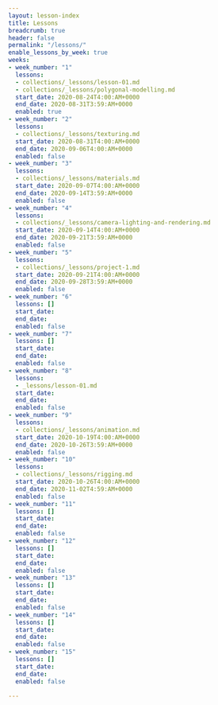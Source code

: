 ```yaml
---
layout: lesson-index
title: Lessons
breadcrumb: true
header: false
permalink: "/lessons/"
enable_lessons_by_week: true
weeks:
- week_number: "1"
  lessons:
  - collections/_lessons/lesson-01.md
  - collections/_lessons/polygonal-modelling.md
  start_date: 2020-08-24T4:00:AM+0000
  end_date: 2020-08-31T3:59:AM+0000
  enabled: true
- week_number: "2"
  lessons:
  - collections/_lessons/texturing.md
  start_date: 2020-08-31T4:00:AM+0000
  end_date: 2020-09-06T4:00:AM+0000
  enabled: false
- week_number: "3"
  lessons:
  - collections/_lessons/materials.md
  start_date: 2020-09-07T4:00:AM+0000
  end_date: 2020-09-14T3:59:AM+0000
  enabled: false
- week_number: "4"
  lessons:
  - collections/_lessons/camera-lighting-and-rendering.md
  start_date: 2020-09-14T4:00:AM+0000
  end_date: 2020-09-21T3:59:AM+0000
  enabled: false
- week_number: "5"
  lessons:
  - collections/_lessons/project-1.md
  start_date: 2020-09-21T4:00:AM+0000
  end_date: 2020-09-28T3:59:AM+0000
  enabled: false
- week_number: "6"
  lessons: []
  start_date: 
  end_date: 
  enabled: false
- week_number: "7"
  lessons: []
  start_date: 
  end_date: 
  enabled: false
- week_number: "8"
  lessons:
  - _lessons/lesson-01.md
  start_date: 
  end_date: 
  enabled: false
- week_number: "9"
  lessons:
  - collections/_lessons/animation.md
  start_date: 2020-10-19T4:00:AM+0000
  end_date: 2020-10-26T3:59:AM+0000
  enabled: false
- week_number: "10"
  lessons:
  - collections/_lessons/rigging.md
  start_date: 2020-10-26T4:00:AM+0000
  end_date: 2020-11-02T4:59:AM+0000
  enabled: false
- week_number: "11"
  lessons: []
  start_date: 
  end_date: 
  enabled: false
- week_number: "12"
  lessons: []
  start_date: 
  end_date: 
  enabled: false
- week_number: "13"
  lessons: []
  start_date: 
  end_date: 
  enabled: false
- week_number: "14"
  lessons: []
  start_date: 
  end_date: 
  enabled: false
- week_number: "15"
  lessons: []
  start_date: 
  end_date: 
  enabled: false

---
```

